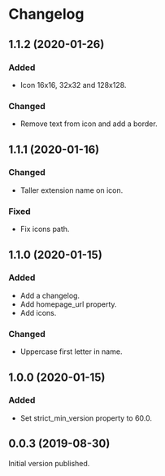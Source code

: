 # Changelog

## 1.1.2 (2020-01-26)
### Added
- Icon 16x16, 32x32 and 128x128.

### Changed
- Remove text from icon and add a border.

## 1.1.1 (2020-01-16)
### Changed
- Taller extension name on icon.

### Fixed
- Fix icons path.

## 1.1.0 (2020-01-15)
### Added
- Add a changelog.
- Add homepage_url property.
- Add icons.

### Changed
- Uppercase first letter in name.

## 1.0.0 (2020-01-15)
### Added
- Set strict_min_version property to 60.0.

## 0.0.3 (2019-08-30)
Initial version published.
